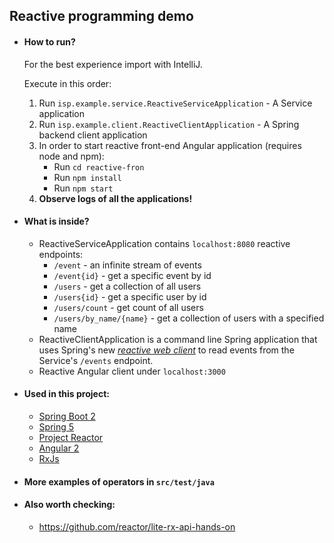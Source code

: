 ## Reactive programming demo

* #### How to run?
    For the best experience import with IntelliJ.
    
    Execute in this order:
    1. Run `isp.example.service.ReactiveServiceApplication` - A Service application 
    2. Run `isp.example.client.ReactiveClientApplication` - A Spring backend client application
    3. In order to start reactive front-end Angular application (requires node and npm):
        * Run `cd reactive-fron`
        * Run `npm install`
        * Run `npm start`
    4. **Observe logs of all the applications!**

* #### What is inside?
    * ReactiveServiceApplication contains `localhost:8080` reactive endpoints:
        * `/event` - an infinite stream of events
        * `/event{id}` - get a specific event by id
        * `/users` - get a collection of all users
        * `/users{id}` - get a specific user by id
        * `/users/count` - get count of all users
        * `/users/by_name/{name}` - get a collection of users with a specified name
    * ReactiveClientApplication is a command line Spring application that uses Spring's new 
    [_reactive web client_](http://docs.spring.io/spring-framework/docs/5.0.0.BUILD-SNAPSHOT/spring-framework-reference/html/web-reactive.html)
    to read events from the Service's `/events` endpoint.
    * Reactive Angular client under `localhost:3000`

* #### Used in this project:
    * [Spring Boot 2](http://docs.spring.io/spring-boot/docs/2.0.0.M1/reference/htmlsingle/)
    * [Spring 5](https://spring.io/blog/2016/09/22/new-in-spring-5-functional-web-framework)
    * [Project Reactor](https://projectreactor.io/)
    * [Angular 2](https://angular.io/docs/ts/latest/quickstart.html)
    * [RxJs](https://github.com/Reactive-Extensions/RxJS)

* #### More examples of operators in `src/test/java`

* #### Also worth checking:
    * https://github.com/reactor/lite-rx-api-hands-on
